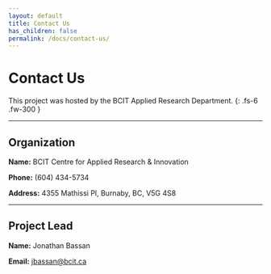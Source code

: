 ```yaml
---
layout: default
title: Contact Us
has_children: false
permalink: /docs/contact-us/
---
```


# Contact Us

This project was hosted by the BCIT Applied Research Department.
{: .fs-6 .fw-300 }

---

## Organization

**Name:** BCIT Centre for Applied Research & Innovation

**Phone:** (604) 434-5734

**Address:** 4355 Mathissi Pl, Burnaby, BC, V5G 4S8

---

## Project Lead

**Name:** Jonathan Bassan

**Email:** [jbassan@bcit.ca](jbassan@bcit.ca)
